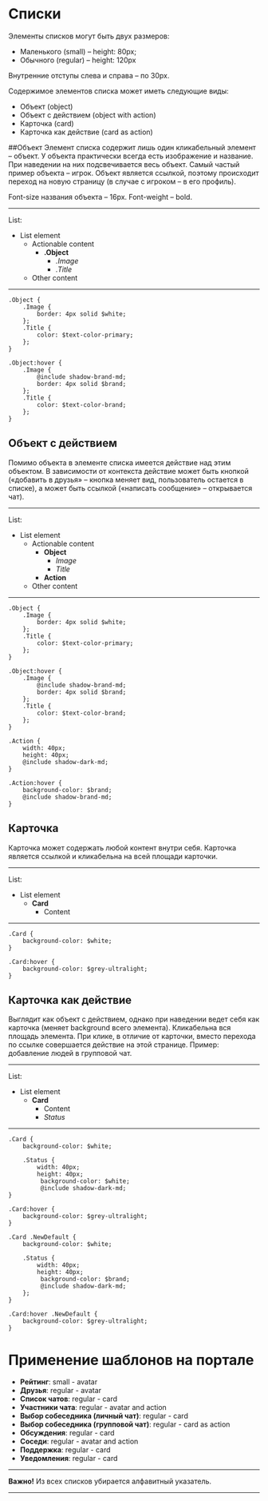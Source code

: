 # Списки
Элементы списков могут быть двух размеров:

- Маленького (small) – height: 80px;
- Обычного (regular) – height: 120px

Внутренние отступы слева и справа – по 30px.

Содержимое элементов списка может иметь следующие виды:

- Объект (object)
- Объект с действием (object with action)
- Карточка (card)
- Карточка как действие (card as action)


##Объект
Элемент списка содержит лишь один кликабельный элемент – объект. У объекта практически всегда есть изображение и название. При наведении на них подсвечивается весь объект. Самый частый пример объекта – игрок. Объект является ссылкой, поэтому происходит переход на новую страницу (в случае с игроком – в его профиль).

Font-size названия объекта – 16px. Font-weight – bold.

----------------
List:

- List element
    - Actionable content
        - **.Object**
            - _.Image_
            - _.Title_
    - Other content

-----
```
.Object {
	.Image {
		border: 4px solid $white;
	};
	.Title {
		color: $text-color-primary;
	};
}

.Object:hover {
	.Image {
		@include shadow-brand-md;
		border: 4px solid $brand;
	};
	.Title {
		color: $text-color-brand;
	};
}
```

## Объект с действием
Помимо объекта в элементе списка имеется действие над этим объектом. В зависимости от контекста действие может быть кнопкой («добавить в друзья» – кнопка меняет вид, пользователь остается в списке), а может быть ссылкой («написать сообщение» – открывается чат).

---------------
List:

- List element
    - Actionable content
        - **Object**
            - _Image_
            - _Title_
        - **Action**
    - Other content

---------------
```
.Object {
	.Image {
		border: 4px solid $white;
	};
	.Title {
		color: $text-color-primary;
	};
}

.Object:hover {
	.Image {
		@include shadow-brand-md;
		border: 4px solid $brand;
	};
	.Title {
		color: $text-color-brand;
	};
}

.Action {
    width: 40px;
    height: 40px;
    @include shadow-dark-md;
}

.Action:hover {
    background-color: $brand;
    @include shadow-brand-md;
}
```


## Карточка
Карточка может содержать любой контент внутри себя. Карточка является ссылкой и кликабельна на всей площади карточки.

---------------
List:

- List element
    - **Card**
        - Content

----------------
```
.Card {
	background-color: $white;
}

.Card:hover {
	background-color: $grey-ultralight;
}
```

## Карточка как действие
Выглядит как объект с действием, однако при наведении ведет себя как карточка (меняет background всего элемента). Кликабельна вся площадь элемента. При клике, в отличие от карточки, вместо перехода по ссылке совершается действие на этой странице. Пример: добавление людей в групповой чат. 

---------------
List:

- List element
    - **Card**
        - Content
        - _Status_

------------------
```
.Card {
	background-color: $white;

	.Status {
        width: 40px;
        height: 40px;
		 background-color: $white;
		 @include shadow-dark-md;
}

.Card:hover {
	background-color: $grey-ultralight;
}

.Card .NewDefault {
	background-color: $white;

	.Status {
        width: 40px;
        height: 40px;
		 background-color: $brand;
		 @include shadow-dark-md;
	};
}

.Card:hover .NewDefault {
    background-color: $grey-ultralight;
}
```


Применение шаблонов на портале
=================

- **Рейтинг**: small - avatar
- **Друзья**: regular - avatar
- **Список чатов**: regular - card
- **Участники чата**: regular - avatar and action
- **Выбор собеседника (личный чат)**: regular - card
- **Выбор собеседника (групповой чат)**: regular - card as action
- **Обсуждения**: regular - card
- **Соседи**: regular - avatar and action
- **Поддержка**: regular - card
- **Уведомления**: regular - card

--------------

**Важно!**
Из всех списков убирается алфавитный указатель.

---------------

